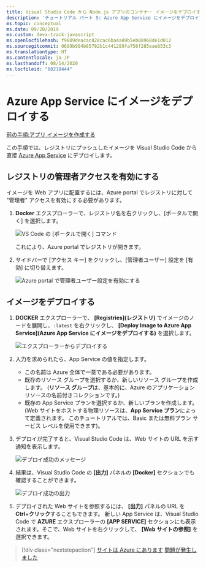 ```yaml
---
title: Visual Studio Code から Node.js アプリのコンテナー イメージをデプロイする
description: 'チュートリアル パート 5: Azure App Service にイメージをデプロイする'
ms.topic: conceptual
ms.date: 09/20/2019
ms.custom: devx-track-javascript
ms.openlocfilehash: f9809deacac828cac6ba4a89b5eb08968de1d012
ms.sourcegitcommit: 0699b984b85782b1c441289fa756f285eae853c3
ms.translationtype: HT
ms.contentlocale: ja-JP
ms.lasthandoff: 08/14/2020
ms.locfileid: "88218444"
---
```

# <a name="deploy-the-image-to-azure-app-service"></a>Azure App Service にイメージをデプロイする

[前の手順:アプリ イメージを作成する](tutorial-vscode-docker-node-04.md)

この手順では、レジストリにプッシュしたイメージを Visual Studio Code から直接 [Azure App Service](https://azure.microsoft.com/services/app-service/) にデプロイします。

## <a name="enable-admin-access-on-the-registry"></a>レジストリの管理者アクセスを有効にする

イメージを Web アプリに配置するには、Azure portal でレジストリに対して "管理者" アクセスを有効にする必要があります。

1. **Docker** エクスプローラーで、レジストリ名を右クリックし、[ポータルで開く] を選択します。 

    ![VS Code の [ポータルで開く] コマンド](media/deploy-containers/open-in-portal.png)

    これにより、Azure portal でレジストリが開きます。

1. サイドバーで [アクセス キー] をクリックし、[管理者ユーザー] 設定を [有効] に切り替えます。  
    
    ![Azure portal で管理者ユーザー設定を有効にする](media/deploy-containers/access-keys.png)

## <a name="deploy-image"></a>イメージをデプロイする

1. **DOCKER** エクスプローラーで、 **[Registries]\(レジストリ\)** でイメージのノードを展開し、`:latest` を右クリックし、 **[Deploy Image to Azure App Service]\(Azure App Service にイメージをデプロイする\)** を選択します。

    ![エクスプローラーからデプロイする](media/deploy-containers/deploy-image-command.png)

1. 入力を求められたら、App Service の値を指定します。

    - この名前は Azure 全体で一意である必要があります。
    - 既存のリソース グループを選択するか、新しいリソース グループを作成します。 (**リソース グループ**は、基本的に、Azure のアプリケーション リソースの名前付きコレクションです。)
    - 既存の App Service プランを選択するか、新しいプランを作成します。 (Web サイトをホストする物理リソースは、**App Service プラン**によって定義されます。 このチュートリアルでは、Basic または無料プラン サービス レベルを使用できます)。

1. デプロイが完了すると、Visual Studio Code は、Web サイトの URL を示す通知を表示します。

    ![デプロイ成功のメッセージ](media/deploy-containers/deploy-successful.png)

1. 結果は、Visual Studio Code の **[出力]** パネルの **[Docker]** セクションでも確認することができます。

    ![デプロイ成功の出力](media/deploy-containers/deploy-output.png)

1. デプロイされた Web サイトを参照するには、 **[出力]** パネルの URL を **Ctrl**+**クリック**することもできます。 新しい App Service は、Visual Studio Code で **AZURE** エクスプローラーの **[APP SERVICE]** セクションにも表示されます。そこで、Web サイトを右クリックして、 **[Web サイトの参照]** を選択できます。

> [!div class="nextstepaction"]
> [サイトは Azure にあります](tutorial-vscode-docker-node-06.md) [問題が発生しました](https://www.research.net/r/PWZWZ52?tutorial=docker-extension&step=deploy-app)
